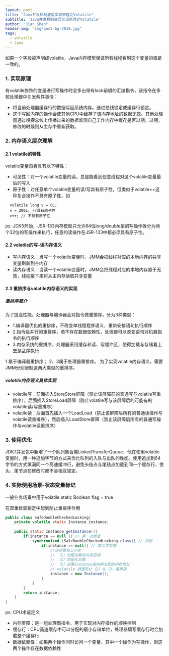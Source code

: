 ```yaml
---
layout: post
title: "Java并发机制底层实现原理之Volatile"
subtitle: 'Java并发机制底层实现原理之Volatile'
author: "Jian Shen"
header-img: "img/post-bg-2018.jpg"
tags:
  - volatile
  - Java
---
```


如果一个字段被声明成volatile，Java内存模型保证所有线程看到这个变量的值是一致的。

### 1. 实现原理

有volatile修饰的变量进行写操作时会多出带有lock前缀的汇编指令，该指令在多核处理器中引发两件事情：

 - 将当前处理器缓存行的数据写回系统内存。通过总线锁定或缓存行锁定。
 - 这个写回内存的操作会使其他CPU中缓存了该内存地址的数据无效。其他处理器通过嗅探总线上传播过来的数据监测自己工作内存中缓存是否过期。过期，修改的时候则从主存中重新获取。
 
### 2. 内存语义层次理解

#### 2.1 volatile的特性

volatile变量自身具有以下特性：
   
  - 可见性：对一个volatile变量的读，总是能看到任意线程对这个volatile变量最后的写入
  - 原子性：对任意单个volatile变量的读/写具有原子性，但类似于volatile++这种复合操作不具有原子性，如
  ```
    volatile long v = 0L;
    v = 200L; //具有原子性
    v++; // 不具有原子性
  ```
ps: JDK5开始，JSR-133内存模型只允许64位long/double型的写操作拆分为两个32位的写操作来执行，任意的读操作在JSR-133中都必须具有原子性。

#### 2.2 volatile的写-读内存语义

 - 写内存语义：当写一个volatile变量时，JMM会把线程对应的本地内存的共享变量刷新到主内存
 - 读内存语义：当读一个volatile变量时，JMM会把线程对应的本地内存置于无效，线程接下来将从主内存读取共享变量
 
#### 2.3 重排序与volatile内存语义的实现

##### 重排序简介

为了提高性能，处理器与编译器会对指令做重排序，分为3种类型：
 - 1.编译器优化的重排序，不改变单线程程序语义，重新安排语句执行顺序
 - 2.指令级并行的重排序，若不存在数据依赖性，处理器可以改变语句对机器指令的执行顺序
 - 3.内存系统的重排序，处理器采用缓存和读、写缓冲区，使得加载与存储看上去是乱序执行
 
1 属于编译器重排序；
2、3属于处理器重排序。
为了实现volatile内存语义，需要JMM分别限制这两大类型的重排序。 

##### volatile内存语义具体实现

 - volatile写：前面插入StoreStore屏障（禁止该屏障前的普通写与volatile写重排序），后面插入StoreLoad屏障（防止volatile写与该屏障后的可能有的volatile读/写重排序）
 - volatile读：后面首先插入一个LoadLoad（禁止该屏障后所有的普通读操作与volatile读重排序），然后插入LoadStore屏障（禁止该屏障后所有的普通写操作与volatile读重排序）
 
### 3. 使用优化

JDK7并发包中新增了一个队列集合类LinkedTransferQueue，他在使用volatile变量时，用一种追加字节的方式来优化队列的入队与出队的性能。使用追加到64字节的方式填满同一个高速缓冲行，避免头结点与尾结点加载到同一个缓存行，使头、尾节点在修改时都不会相互锁定。

###  4. 实际使用场景-状态变量标记

一般业务场景中用于volatile static Boolean flag = true

在双重检查锁定中起到防止重排序作用

```java
public class SafeDoubleCheckedLocking{
    private volatile static Instance instance;
    
    public static Instance getInstance(){
        if(instance == null ){ // 第一次检查
            synchronized (SafeDoubleCheckedLocking.class){ // 加锁
                if(instance == null){ // 第二次检查
                    //该步骤有三小步：
                    // （1）分配对象的内存空间 
                    // （2）初始化对象 
                    // （3）设置instance指向刚分配的内存地址
                    // volatile 就是防止（2）与（3）重排序
                    instance = new Instance();
                }
            }
        }
        return instance;
    }
}
```  

ps: CPU术语定义

 - 内存屏障：是一组处理器指令，用于实现对内存操作的顺序控制
 - 缓存行：CPU高速缓存中可以分配的最小存储单位，处理器填写缓存行时会加载整个缓存行
 - 数据依赖性：如果两个操作同时访问一个变量，其中一个操作为写操作，则这两个操作存在数据依赖性